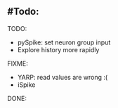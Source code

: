 #Todo:
------

TODO:

-	pySpike: set neuron group input  
-	Explore history more rapidly

FIXME:

-	YARP: read values are wrong :(  
-	iSpike  

DONE:
